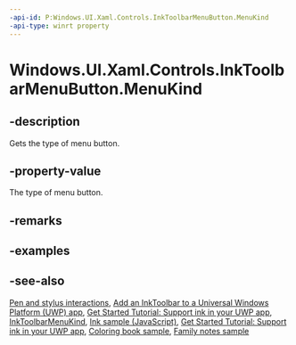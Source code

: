 ```yaml
---
-api-id: P:Windows.UI.Xaml.Controls.InkToolbarMenuButton.MenuKind
-api-type: winrt property
---
```


<!-- Property syntax.
public InkToolbarMenuKind MenuKind { get; }
-->

# Windows.UI.Xaml.Controls.InkToolbarMenuButton.MenuKind

## -description
Gets the type of menu button.

## -property-value
The type of menu button.

## -remarks

## -examples

## -see-also
[Pen and stylus interactions](https://docs.microsoft.com/windows/uwp/input-and-devices/pen-and-stylus-interactions), [Add an InkToolbar to a Universal Windows Platform (UWP) app](https://docs.microsoft.com/windows/uwp/input-and-devices/ink-toolbar), [Get Started Tutorial: Support ink in your UWP app](https://docs.microsoft.com/windows/uwp/get-started/ink-walkthrough), [InkToolbarMenuKind](inktoolbarmenukind.md), [Ink sample (JavaScript)](https://github.com/Microsoft/Windows-universal-samples/tree/master/Samples/Ink), [Get Started Tutorial: Support ink in your UWP app](https://aka.ms/appsample-ink), [Coloring book sample](https://aka.ms/cpubsample-coloringbook), [Family notes sample](https://aka.ms/cpubsample-familynotessample)

